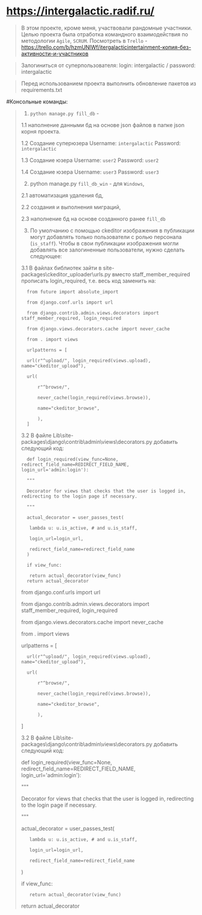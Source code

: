 # https://intergalactic.radif.ru/
> В этом проекте, кроме меня, участвовали рандомные участники. 
> Целью проекта была отработка командного взаимодействия по методологии 
> `Agile`, `SCRUM`. Посмотреть в `Trello` - https://trello.com/b/hzmUNlWf/itergalacticintertainment-копия-без-активности-и-участников 

> Залогиниться от суперпользователя: login: intergalactic / password: intergalactic


> Перед использованием проекта выполнить обновление пакетов из requirements.txt

#Консольные команды:
> 1. `python manage.py fill_db` - 
> 
> 1.1 наполнение данными бд на основе json файлов в
> папке json корня проекта.
> 
> 1.2 Создание суперюзера Username: `intergalactic` Password: `intergalactic`
> 
> 1.3 Создание юзера Username: `user2` Password: `user2`
> 
> 1.4 Создание юзера Username: `user3` Password: `user3`
> 
> 2. python manage.py `fill_db_win` - для `Windows`, 
> 
> 2.1 автоматизация удаления бд, 
> 
> 2.2 создания и выполнения миграций, 
> 
> 2.3 наполнение бд на основе созданного ранее `fill_db`
> 
> 3. По умолчанию с помощью ckeditor изображения в публикации могут добавлять только пользователи с ролью персонала (`is_staff`). Чтобы в свои публикации изображения могли добавлять все залогиненные пользователи, нужно сделать следующее: 
>
> 3.1 В файлах библиотек зайти в site-packages\ckeditor_uploader\urls.py вместо staff_member_required прописать login_required, т.е. весь код заменить на:
>
> 
>       from future import absolute_import
>
>       from django.conf.urls import url
>
>       from django.contrib.admin.views.decorators import staff_member_required, login_required
>
>       from django.views.decorators.cache import never_cache
>
>       from . import views
>
>       urlpatterns = [
>
>       url(r"^upload/", login_required(views.upload), name="ckeditor_upload"),
>
>       url(
>
>           r"^browse/",
>    
>           never_cache(login_required(views.browse)),
>    
>           name="ckeditor_browse",
>    
>           ),
>       ]
>
>   3.2 В файле Lib\site-packages\django\contrib\admin\views\decorators.py добавить следующий код:
>
>       def login_required(view_func=None, redirect_field_name=REDIRECT_FIELD_NAME, login_url='admin:login'):
>
>       """
>
>       Decorator for views that checks that the user is logged in, redirecting to the login page if necessary.
>
>       """
>
>       actual_decorator = user_passes_test(
>
>        lambda u: u.is_active, # and u.is_staff,
> 
>        login_url=login_url,
> 
>        redirect_field_name=redirect_field_name
>       )
>
>       if view_func:
>
>        return actual_decorator(view_func)
>       return actual_decorator
>
>   from django.conf.urls import url
>   
>   from django.contrib.admin.views.decorators import staff_member_required, login_required
>   
>   from django.views.decorators.cache import never_cache
>
>   from . import views
>
>   urlpatterns = [
>   
>       url(r"^upload/", login_required(views.upload), name="ckeditor_upload"),
>       
>       url(
>       
>           r"^browse/",
>           
>           never_cache(login_required(views.browse)),
>           
>           name="ckeditor_browse",
>           
>           ),
>           
>   ]
>   
>   3.2 В файле Lib\site-packages\django\contrib\admin\views\decorators.py добавить следующий код:
>   
>   def login_required(view_func=None, redirect_field_name=REDIRECT_FIELD_NAME,
>                          login_url='admin:login'):
>    
>    """
>    
>    Decorator for views that checks that the user is logged in, redirecting to the login page if necessary.
>    
>    """
>    
>    actual_decorator = user_passes_test(
>        
>        lambda u: u.is_active, # and u.is_staff,
>        
>        login_url=login_url,
>        
>        redirect_field_name=redirect_field_name
>        
>    )
>    
>    if view_func:
>    
>        return actual_decorator(view_func)
>        
>    return actual_decorator
